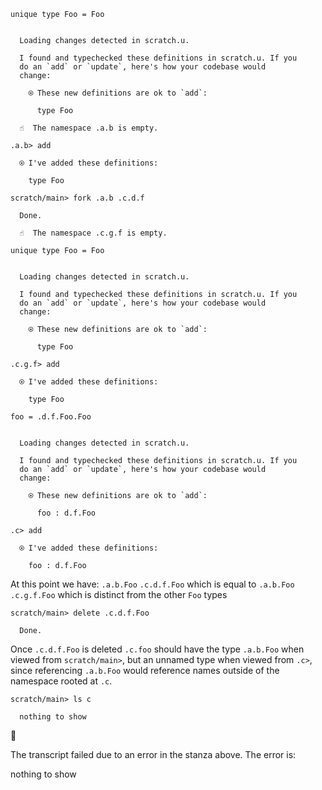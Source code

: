 ```unison
unique type Foo = Foo
```

```ucm

  Loading changes detected in scratch.u.

  I found and typechecked these definitions in scratch.u. If you
  do an `add` or `update`, here's how your codebase would
  change:
  
    ⍟ These new definitions are ok to `add`:
    
      type Foo

```
```ucm
  ☝️  The namespace .a.b is empty.

.a.b> add

  ⍟ I've added these definitions:
  
    type Foo

scratch/main> fork .a.b .c.d.f

  Done.

  ☝️  The namespace .c.g.f is empty.

```
```unison
unique type Foo = Foo
```

```ucm

  Loading changes detected in scratch.u.

  I found and typechecked these definitions in scratch.u. If you
  do an `add` or `update`, here's how your codebase would
  change:
  
    ⍟ These new definitions are ok to `add`:
    
      type Foo

```
```ucm
.c.g.f> add

  ⍟ I've added these definitions:
  
    type Foo

```
```unison
foo = .d.f.Foo.Foo
```

```ucm

  Loading changes detected in scratch.u.

  I found and typechecked these definitions in scratch.u. If you
  do an `add` or `update`, here's how your codebase would
  change:
  
    ⍟ These new definitions are ok to `add`:
    
      foo : d.f.Foo

```
```ucm
.c> add

  ⍟ I've added these definitions:
  
    foo : d.f.Foo

```
At this point we have:
`.a.b.Foo`
`.c.d.f.Foo` which is equal to `.a.b.Foo`
`.c.g.f.Foo` which is distinct from the other `Foo` types

```ucm
scratch/main> delete .c.d.f.Foo

  Done.

```
Once `.c.d.f.Foo` is deleted `.c.foo` should have the type `.a.b.Foo`
when viewed from `scratch/main>`, but an unnamed type when viewed from `.c>`,
since referencing `.a.b.Foo` would reference names outside of the
namespace rooted at `.c`.

```ucm
scratch/main> ls c

  nothing to show

```



🛑

The transcript failed due to an error in the stanza above. The error is:


  nothing to show

